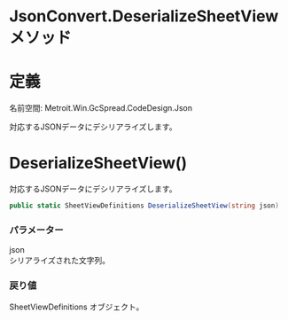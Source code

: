 # JsonConvert.DeserializeSheetView メソッド
# 定義
名前空間: Metroit.Win.GcSpread.CodeDesign.Json

対応するJSONデータにデシリアライズします。

# DeserializeSheetView()
対応するJSONデータにデシリアライズします。
```cs
public static SheetViewDefinitions DeserializeSheetView(string json)
```

### パラメーター
json  
シリアライズされた文字列。

### 戻り値
SheetViewDefinitions オブジェクト。
